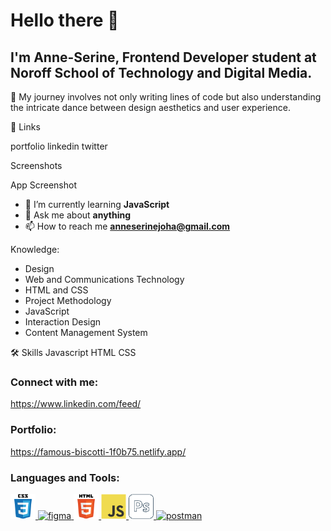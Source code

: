 # Hello there 👋 
## I'm Anne-Serine, Frontend Developer student at Noroff School of Technology and Digital Media.

🚀 My journey involves not only writing lines of code but also understanding the intricate dance between design aesthetics and user experience.

🔗 Links

portfolio
linkedin
twitter

Screenshots

App Screenshot

- 🌱 I’m currently learning **JavaScript**
- 💬 Ask me about **anything**
- 📫 How to reach me **anneserinejoha@gmail.com**

Knowledge:

- Design
- Web and Communications Technology
- HTML and CSS
- Project Methodology
- JavaScript
- Interaction Design
- Content Management System


🛠 Skills
Javascript
HTML
CSS


### Connect with me:
https://www.linkedin.com/feed/

### Portfolio:
https://famous-biscotti-1f0b75.netlify.app/

### Languages and Tools:
<a href="https://www.w3schools.com/css/" target="_blank" rel="noreferrer"> <img src="https://raw.githubusercontent.com/devicons/devicon/master/icons/css3/css3-original-wordmark.svg" alt="css3" width="40" height="40"/> </a> 
<a href="https://www.figma.com/" target="_blank" rel="noreferrer"> <img src="https://www.vectorlogo.zone/logos/figma/figma-icon.svg" alt="figma" width="40" height="40"/> </a> <a href="https://www.w3.org/html/" target="_blank" rel="noreferrer"> <img src="https://raw.githubusercontent.com/devicons/devicon/master/icons/html5/html5-original-wordmark.svg" alt="html5" width="40" height="40"/> </a> 
<a href="https://developer.mozilla.org/en-US/docs/Web/JavaScript" target="_blank" rel="noreferrer"> <img src="https://raw.githubusercontent.com/devicons/devicon/master/icons/javascript/javascript-original.svg" alt="javascript" width="40" height="40"/> </a> 
<a href="https://www.photoshop.com/en" target="_blank" rel="noreferrer"> <img src="https://raw.githubusercontent.com/devicons/devicon/master/icons/photoshop/photoshop-line.svg" alt="photoshop" width="40" height="40"/> </a> 
<a href="https://postman.com" target="_blank" rel="noreferrer"> <img src="https://www.vectorlogo.zone/logos/getpostman/getpostman-icon.svg" alt="postman" width="40" height="40"/> </a>


